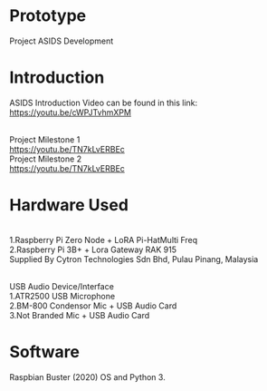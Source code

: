 # Prototype
Project ASIDS Development 

# Introduction
ASIDS Introduction Video can be found in this link:
https://youtu.be/cWPJTvhmXPM

<br>Project Milestone 1  
https://youtu.be/TN7kLvERBEc
<br>Project Milestone 2  
https://youtu.be/TN7kLvERBEc

# Hardware Used

<br>1.Raspberry Pi Zero Node + LoRA Pi-HatMulti Freq 
<br>2.Raspberry Pi 3B+ + Lora Gateway RAK 915
<br>Supplied By Cytron Technologies Sdn Bhd, Pulau Pinang, Malaysia

<br>USB Audio Device/Interface
<br>1.ATR2500 USB Microphone 
<br>2.BM-800 Condensor Mic + USB Audio Card
<br>3.Not Branded Mic + USB Audio Card

# Software 

Raspbian Buster (2020) OS and Python 3.



